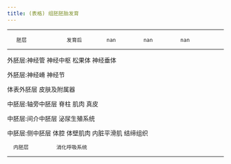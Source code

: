 ```yaml
---
title: (表格) 组胚胚胎发育
---
```


------------------- -------------- ---------- ------------ ----------
       胚层             发育后        nan         nan         nan
------------------- -------------- ---------- ------------ ----------
   外胚层:神经管       神经中枢      松果体     神经垂体

   外胚层:神经嵴        神经节

   体表外胚层           皮肤及附属器

 中胚层:轴旁中胚层       脊柱         肌肉        真皮

 中胚层:间介中胚层   泌尿生殖系统

  中胚层:侧中胚层        体腔       体壁肌肉   内脏平滑肌   结缔组织

      内胚层         消化呼吸系统
---------------------------------------------------------------------

